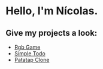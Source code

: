  <h1>Hello, I'm Nícolas.</h1>
 <h2>Give my projects a look:</h2>
<ul>
  <li><a href="https://niknows.github.io/rgb-game/">Rgb Game</a></li>
  <li><a href="https://niknows.github.io/simple-todo/">Simple Todo</li>
  <li><a href="https://niknows.github.io/patatap-clone/">Patatap Clone</a></li>
</ul>
